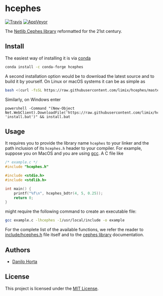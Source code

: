 # hcephes

[![Travis](https://img.shields.io/travis/limix/hcephes.svg?style=flat-square&label=linux%20%2F%20macos%20build)](https://travis-ci.org/limix/hcephes) [![AppVeyor](https://img.shields.io/appveyor/ci/Horta/hcephes.svg?style=flat-square&label=windows%20build)](https://ci.appveyor.com/project/Horta/hcephes)

The [Netlib Cephes library](https://www.netlib.org/cephes/) reformatted for the 21st
century.

## Install

The easiest way of installing it is via [conda](https://conda.io/)

```bash
conda install -c conda-forge hcephes
```

A second installation option would be to download the latest source and to
build it by yourself.
On Linux or macOS systems it can be as simple as

```bash
bash <(curl -fsSL https://raw.githubusercontent.com/limix/hcephes/master/install)
```

Similarly, on Windows enter

```dos
powershell -Command "(New-Object Net.WebClient).DownloadFile('https://raw.githubusercontent.com/limix/hcephes/master/install.bat', 'install.bat')" && install.bat
```

## Usage

It requires you to provide the library name `hcephes` to your linker and the path
inclusion of its `hcephes.h` header to your compiler.
For example, suppose you on MacOS and you are using [gcc](https://www.gnu.org/software/gcc/).
A C file like

```c
/* example.c */
#include "hcephes.h"

#include <stdio.h>
#include <stdlib.h>

int main() {
    printf("%f\n", hcephes_bdtr(4, 5, 0.25));
    return 0;
}
```

might require the following command to create an executable file:

```bash
gcc example.c -lhcephes -I/usr/local/include -o example
```

For the complete list of the available functions, we refer the reader to
[include/hcephes.h](include/hcephes.h) file itself and to the [cephes library](https://www.netlib.org/cephes/)
documentation.

## Authors

* [Danilo Horta](https://github.com/horta)

## License

This project is licensed under the [MIT License](https://raw.githubusercontent.com/limix/hcephes/master/LICENSE.md).

